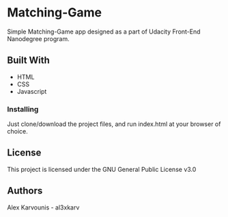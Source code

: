 # Matching-Game

Simple Matching-Game app designed as a part of Udacity Front-End Nanodegree program.


## Built With

* HTML
* CSS
* Javascript

### Installing
Just clone/download the project files, and run index.html at your browser of choice.

## License

This project is licensed under the GNU General Public License v3.0

## Authors

Alex Karvounis - al3xkarv
